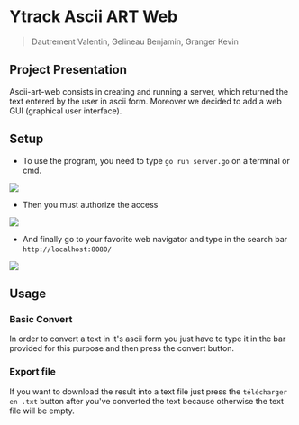 # Ytrack Ascii ART Web

> Dautrement Valentin,
> Gelineau Benjamin, 
> Granger Kevin

## Project Presentation

Ascii-art-web consists in creating and running a server, which returned the text entered by the user in ascii form. Moreover we decided to add a web GUI (graphical user interface).

## Setup
* To use the program, you need to type ``go run server.go`` on a terminal or cmd.

![](https://i.imgur.com/Mh1yAVn.png)

* Then you must authorize the access

![](https://i.imgur.com/nr3MI6j.png)

* And finally go to your favorite web navigator and type in the search bar ```http://localhost:8080/```

![](https://i.imgur.com/gR8fi2t.png)

## Usage 

### Basic Convert

In order to convert a text in it's ascii form you just have to type it in the bar provided for this purpose and then press the convert button.

### Export file

If you want to download the result into a text file just press the ``` télécharger en .txt ``` button after you've converted the text because otherwise the text file will be empty.
